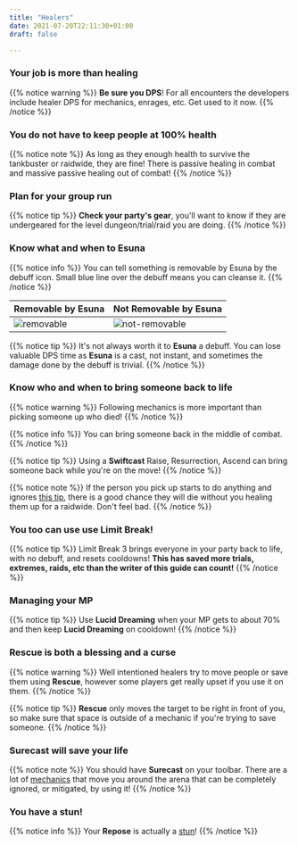 ```yaml
---
title: "Healers"
date: 2021-07-20T22:11:30+01:00
draft: false

---
```

### Your job is more than healing
{{% notice warning %}}
**Be sure you DPS**! For all encounters the developers include healer DPS for mechanics, enrages, etc. Get used to it now.
{{% /notice %}}

### You do not have to keep people at 100% health
{{% notice note %}}
As long as they enough health to survive the tankbuster or raidwide, they are fine! There is passive healing in combat and massive passive healing out of combat!
{{% /notice %}}

### Plan for your group run
{{% notice tip %}}
**Check your party's gear**, you'll want to know if they are undergeared for the level dungeon/trial/raid you are doing.
{{% /notice %}}

### Know what and when to Esuna
{{% notice info %}}
You can tell something is removable by Esuna by the debuff icon. Small blue line over the debuff means you can cleanse it. 
{{% /notice %}}

| Removable by Esuna | Not Removable by Esuna |
| --- | --- |
| ![removable](/images/removable.jpg) | ![not-removable](/images/not-removable.jpg) |

{{% notice tip %}}
It's not always worth it to **Esuna** a debuff. You can lose valuable DPS time as **Esuna** is a cast, not instant, and sometimes the damage done by the debuff is trivial.
{{% /notice %}}

### Know who and when to bring someone back to life
{{% notice warning %}}
Following mechanics is more important than picking someone up who died!
{{% /notice %}}

{{% notice info %}}
You can bring someone back in the middle of combat. 
{{% /notice %}}

{{% notice  tip %}}
Using a **Swiftcast** Raise, Resurrection, Ascend can bring someone back while you're on the move!
{{% /notice %}}

{{% notice note %}}
If the person you pick up starts to do anything and ignores [this tip](http://spicychicken.quest/guides/sproots/everyone/#death-happens), there is a good chance they will die without you healing them up for a raidwide. Don't feel bad.
{{% /notice %}}

### You too can use use Limit Break!
{{% notice tip %}}
Limit Break 3 brings everyone in your party back to life, with no debuff, and resets cooldowns! **This has saved more trials, extremes, raids, etc than the writer of this guide can count!**
{{% /notice %}}

### Managing your MP 
{{% notice tip %}}
Use **Lucid Dreaming** when your MP gets to about 70% and then keep **Lucid Dreaming** on cooldown!
{{% /notice %}}

### Rescue is both a blessing and a curse
{{% notice warning %}}
Well intentioned healers try to move people or save them using **Rescue**, however some players get really upset if you use it on them.
{{% /notice %}}

{{% notice tip %}}
**Rescue** only moves the target to be right in front of you, so make sure that space is outside of a mechanic if you're trying to save someone.
{{% /notice %}}

### Surecast will save your life
{{% notice note %}}
You should have **Surecast** on your toolbar. There are a lot of [mechanics](https://spicychicken.quest/guides/group/mechanics/) that move you around the arena that can be completely ignored, or mitigated, by using it!
{{% /notice %}} 

### You have a stun!
{{% notice info %}}
Your **Repose** is actually a [stun](http://spicychicken.quest/guides/sproots/everyone/#know-your-interrupts)!
{{% /notice %}}